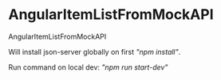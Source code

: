 # AngularItemListFromMockAPI
 AngularItemListFromMockAPI

 Will install json-server globally on first _"npm install"_.

 Run command on local dev: _"npm run start-dev"_
